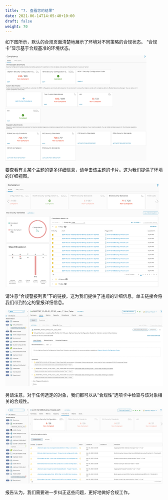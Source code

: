 ```yaml
---
title: "7. 查看您的结果"
date: 2021-06-14T14:05:40+10:00
draft: false
weight: 70
---
```


如下图所示，默认的合规页面清楚地展示了环境对不同策略的合规状态。 “合规卡”显示基于合规基准的环境状态。

![合规仪表板](1.6.7-fig-1.png)

要查看有关某个主题的更多详细信息，请单击该主题的卡片。这为我们提供了环境的详细视图。

![警报详情](1.6.7-fig-2.png)

请注意“合规警报列表”下的链接。这为我们提供了违规的详细信息。单击链接会将我们带到特定的警报详细信息。

![对象详细信息](1.6.7-fig-3.png)

另请注意，对于任何选定的对象，我们都可以从“合规性”选项卡中检查与该对象相关的合规性。

![合规详情](1.6.7-fig-4.png)

报告认为，我们需要进一步纠正这些问题，更好地做好合规工作。